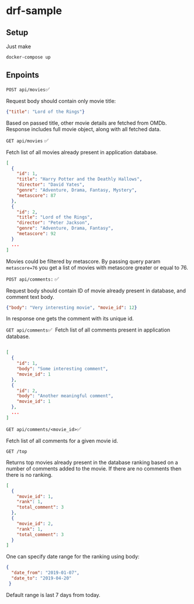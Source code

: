# drf-sample

## Setup

Just make 

```
docker-compose up
```

## Enpoints 

`POST api/movies`✅

Request body should contain only movie title:
```json
{"title": "Lord of the Rings"}
```
Based on passed title, other movie details are fetched from OMDb.
Response includes full movie object, along with all fetched data.

`GET api/movies` ✅

Fetch list of all movies already present in application database.

```json
[
  {
    "id": 1,
    "title": "Harry Potter and the Deathly Hallows",
    "director": "David Yates",
    "genre": "Adventure, Drama, Fantasy, Mystery",
    "metascore": 87
  },
  {
    "id": 2,
    "title": "Lord of the Rings",
    "director": "Peter Jackson",
    "genre": "Adventure, Drama, Fantasy",
    "metascore": 92
  }
  ...
]
```

Movies could be filtered by metascore. By passing query param `metascore=76` 
you get a list of movies with metascore greater or equal to 76.

`POST api/comments:` ✅

Request body should contain ID of movie already present in database, and comment text body.

```json
{"body": "Very interesting movie", "movie_id": 12}
```
In response one gets the comment with its unique id.

`GET api/comments`✅
​
Fetch list of all comments present in application database.

```json

[
  {
    "id": 1,
    "body": "Some interesting comment",
    "movie_id": 1
  },
  {
    "id": 2,
    "body": "Another meaningful comment",
    "movie_id": 1
  },
  ...
]
```

`GET api/comments/<movie_id>`✅

Fetch list of all comments for a given movie id.

`GET /top`

Returns top movies already present in the database ranking based on a number of comments added to the movie.
If there are no comments then there is no ranking.

```json
[
  {
    "movie_id": 1,
    "rank": 1,
    "total_comment": 3
  },
  {
    "movie_id": 2,
    "rank": 1,
    "total_comment": 3
  }
]
```

One can specify date range for the ranking using body:

```json
{
  "date_from": "2019-01-07", 
  "date_to": "2019-04-20"
 }
```

Default range is last 7 days from today.

